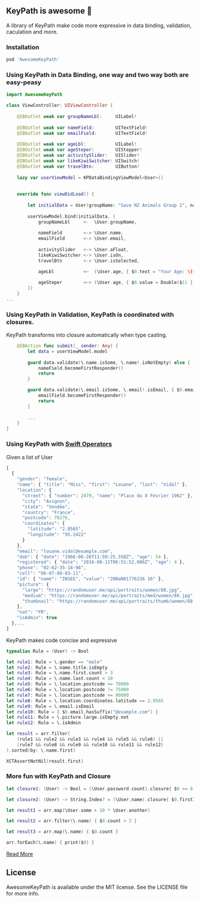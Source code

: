 ## KeyPath is awesome 🤟
A library of KeyPath make code more expressive in data binding, validation, caculation and more.

### Installation

```ruby
pod 'AwesomeKeyPath'
```

### Using KeyPath in Data Binding, one way and two way both are easy-peasy

```swift
import AwesomeKeyPath

class ViewController: UIViewController {
    
    @IBOutlet weak var groupNameLbl:     UILabel!
    
    @IBOutlet weak var nameField:        UITextField!
    @IBOutlet weak var emailField:       UITextField!
    
    @IBOutlet weak var ageLbl:           UILabel!
    @IBOutlet weak var ageSteper:        UIStepper!
    @IBOutlet weak var activitySlider:   UISlider!
    @IBOutlet weak var likeKiwiSwitcher: UISwitch!
    @IBOutlet weak var travelBtn:        UIButton!
    
    lazy var userViewModel = KPDataBindingViewModel<User>()
    
    
    override func viewDidLoad() {
        
        let initialData = User(groupName: "Save NZ Animals Group 1", name: "Tonny")
        
        userViewModel.bind(initialData, [
            groupNameLbl     <-  \User.groupName,
         
            nameField        <-> \User.name,
            emailField       <-> \User.email,
	    
            activitySlider   <-> \User.aFloat,
            likeKiwiSwitcher <-> \User.isOn,
            travelBtn        <-> \User.isSelected,

            ageLbl           <~  (\User.age, { $0.text = "Your Age: \($1)" }),
            
            ageSteper        <~> (\User.age, { $0.value = Double($1) }, { view, _ in Int(view.value) }),
        ])
    }
...
```

### Using KeyPath in Validation, KeyPath is coordinated with closures.

KeyPath transforms into closure automatically when type casting.

```swift
    @IBAction func submit(_ sender: Any) {
        let data = userViewModel.model
    
        guard data.validate(\.name.isSome, \.name!.isNotEmpty) else {
            nameField.becomeFirstResponder()
            return
        }

        guard data.validate(\.email.isSome, \.email!.isEmail, { $0.email!.count > 5 }) else {
            emailField.becomeFirstResponder()
            return
        }
		
        ...
    }
}
```

### Using KeyPath with [Swift Operators](https://developer.apple.com/documentation/swift/swift_standard_library/operator_declarations)

Given a list of User

```js
[
  {
    "gender": "female",
    "name": { "title": "Miss", "first": "Louane", "last": "Vidal" },
    "location": {
      "street": { "number": 2479, "name": "Place du 8 Février 1962" },
      "city": "Avignon",
      "state": "Vendée",
      "country": "France",
      "postcode": 78276,
      "coordinates": {
        "latitude": "2.0565",
        "longitude": "95.2422"
      }
    },
    "email": "louane.vidal@example.com",
    "dob": { "date": "1966-06-26T11:50:25.558Z", "age": 54 },
    "registered": { "date": "2016-08-11T06:51:52.086Z", "age": 4 },
    "phone": "02-62-35-18-98",
    "cell": "06-07-80-83-11",
    "id": { "name": "INSEE", "value": "2NNaN01776236 16" },
    "picture": {
      "large": "https://randomuser.me/api/portraits/women/88.jpg",
      "medium": "https://randomuser.me/api/portraits/med/women/88.jpg",
      "thumbnail": "https://randomuser.me/api/portraits/thumb/women/88.jpg"
    },
    "nat": "FR",
    "isAdmin": true
  },...
]
```
KeyPath makes code concise and expressive

```swift
typealias Rule = (User) -> Bool

let rule1: Rule = \.gender == "male"
let rule2: Rule = \.name.title.isEmpty
let rule3: Rule = \.name.first.count > 3
let rule4: Rule = \.name.last.count < 10
let rule5: Rule = \.location.postcode >= 70000
let rule6: Rule = \.location.postcode != 75000
let rule7: Rule = \.location.postcode <= 80000
let rule8: Rule = \.location.coordinates.latitude == 2.0565
let rule9: Rule = \.email.isEmail
let rule10: Rule = { $0.email.hasSuffix("@example.com") }
let rule11: Rule = \.picture.large.isEmpty.not
let rule12: Rule = \.isAdmin

let result = arr.filter(
    (rule1 && rule2 && rule3 && rule4 && rule5 && rule6) ||
    (rule7 && rule8 && rule9 && rule10 && rule11 && rule12)
).sorted(by: \.name.first)

XCTAssertNotNil(result.first)
```

### More fun with KeyPath and Closure

```swift
let closure1: (User) -> Bool = (\User.password.count).closure{ $0 >= 8 && $0 <= 20 }

let closure2: (User) -> String.Index? = (\User.name).closure{ $0.firstIndex(of: "T") }

let result1 = arr.map(\User.some + 10 * \User.another)

let result2 = arr.filter(\.name) { $0.count > 2 }

let result3 = arr.map(\.name) { $0.count }

arr.forEach(\.name) { print($0) }

```

[Read More](document.md)


## License

AwesomeKeyPath is available under the MIT license. See the LICENSE file for more info.
